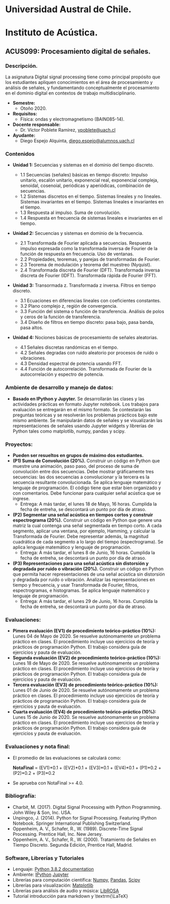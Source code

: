 # Universidad Austral de Chile.
# Instituto de Acústica.
## ACUS099: Procesamiento digital de señales.
### Descripción.
La asignatura Digital signal processing tiene como principal propósito que los estudiantes apliquen conocimientos en el área de procesamiento y análisis de señales, y fundamentando conceptualmente el procesamiento en el dominio digital en contextos de trabajo multidisciplinario.
* **Semestre:** 
  + Otoño 2020. 
* **Requisitos:** 
  + Física: ondas y electromagnetismo (BAIN085-14).
* **Docente responsable:** 
  + Dr. Víctor Poblete Ramírez, vpoblete@uach.cl 
* **Ayudante:**
  + Diego Espejo Alquinta, diego.espejo@alumnos.uach.cl 
### Contenidos
* **Unidad 1:** Secuencias y sistemas en el dominio del tiempo discreto.
  + 1.1 Secuencias (señales) básicas en tiempo discreto: Impulso unitario, escalón unitario, exponencial real, exponencial compleja, senoidal, cosenoial, periódicas y aperiódicas, combinación de secuencias.
  + 1.2 Sistemas discretos en el tiempo. Sistemas lineales y no lineales. Sistemas invariantes en el tiempo. Sistemas lineales e invariantes en el tiempo.
  + 1.3 Respuesta al impulso. Suma de convolución. 
  + 1.4 Respuesta en frecuencia de sistemas lineales e invariantes en el tiempo.

* **Unidad 2:** Secuencias y sistemas en dominio de la frecuencia.  
  + 2.1 Transformada de Fourier aplicada a secuencias. Respuesta impulso expresada como la transformada inversa de Fourier de la función de respuesta en frecuencia. Uso de ventanas.
  + 2.2 Propiedades, teoremas, y parejas de transformadas de Fourier.
  + 2.3 Teorema de modulación y teorema del muestreo (Nyquist).
  + 2.4 Transformada discreta de Fourier (DFT). Transformada inversa discreta de Fourier (IDFT). Transformada rápida de Fourier (FFT).

* **Unidad 3:** Transormada z. Transformada z inversa. Filtros en tiempo discreto. 
  + 3.1 Ecuaciones en diferencias lineales con coeficientes constantes.
  + 3.2 Plano complejo z, región de convergencia.
  + 3.3 Función del sistema o función de transferencia. Análisis de polos y ceros de la función de transferencia.
  + 3.4 Diseño de filtros en tiempo discreto: pasa bajo, pasa banda, pasa altos.
     
* **Unidad 4:** Nociones básicas de procesamiento de señales aleatorias.  
  + 4.1 Señales discretas randómicas en el tiempo.
  + 4.2 Señales degradas con ruido aleatorio por procesos de ruido o vibraciones.
  + 4.3 Densidad espectral de potencia usando FFT.
  + 4.4 Función de autocorrelación. Transformada de Fourier de la autocorrelación y  espectro de potencia.

### Ambiente de desarrollo y manejo de datos:
  + **Basado en IPython y Jupyter.** Se desarrollarán las clases y las actividades prácticas en formato Jupyter notebook. Los trabajos para evaluación se entregarán en el mismo formato. Se contestarán las preguntas teóricas y se resolverán los problemas prácticos bajo este mismo ambiente. Se manipularán datos de señales y se visualizarán las representaciones de señales usando Jupyter widgets y librerías de Python tales como matplotlib, numpy, pandas y scipy. 

### Proyectos: 
  + **Pueden ser resueltos en grupos de máximo dos estudiantes.**
  + **(P1) Suma de Convolución (20%).** Construir un código en Python que muestre una animación, paso paso, del proceso de suma de convolución entre dos secuencias. Debe mostrar gráficamente tres secuencias: las dos secuencias a convolucionar y la tercera es la secuencia resultante convolucionada. Se aplica lenguaje matemático y lenguaje de programación. El código tiene que estar bien organizado y con comentarios. Debe funcionar para cualquier señal acústica que se ingrese.
    + Entrega: A más tardar, el lunes 18 de Mayo, 16 horas. Cumplida la fecha de entreha, se descontará un punto por día de atraso. 
  + **(P2) Segmentar una señal acústica en tiempos cortos y construir espectrograma (20%).** Construir un código en Python que genere una matriz la cual contenga una señal segmentada en tiempo corto. A cada segmento, aplicar una ventana, por ejemplo, Hamming, y calcular la Transformada de Fourier. Debe representar además, la magnitud cuadrática de cada segmento a lo largo del tiempo (espectrograma). Se aplica lenguaje matemático y lenguaje de programación. 
    + Entrega: A más tardar, el lunes 8 de Junio, 16 horas. Cumplida la fecha de entreha, se descontará un punto por día de atraso.
  + **(P3) Representaciones para una señal acústica sin distorsión y degradada por ruido o vibración (20%).** Construir un código en Python que permita hacer representaciones de una señal acústica sin distorsión y degradada por ruido o vibración. Analizar las representaciones en tiempo y frecuencia, y usar Transformada de Fourier, filtros, espectrogramas, e histogramas. Se aplica lenguaje matemático y lenguaje de programación.
    + Entrega: A más tardar, el lunes 29 de Junio, 16 horas. Cumplida la fecha de entreha, se descontará un punto por día de atraso.
    
### Evaluaciones:
  + **Pimera evaluación (EV1) de procedimiento teórico-práctico (10%):** Lunes 04 de Mayo de 2020. 
Se resuelve autónomamente un problema práctico en clases. El procedimiento incluye uso ejercicios de teoría y prácticos de programación Python. El trabajo considera guía de ejercicios y pauta de evaluación.
  + **Segunda evaluación (EV2) de procedimiento teórico-práctico (10%):** Lunes 18 de Mayo de 2020. 
Se resuelve autónomamente un problema práctico en clases. El procedimiento incluye uso ejercicios de teoría y prácticos de programación Python. El trabajo considera guía de ejercicios y pauta de evaluación. 
  + **Tercera evaluación (EV3) de procedimiento teórico-práctico (10%):** Lunes 01 de Junio de 2020. 
Se resuelve autónomamente un problema práctico en clases. El procedimiento incluye uso ejercicios de teoría y prácticos de programación Python. El trabajo considera guía de ejercicios y pauta de evaluación.
  + **Cuarta evaluación (EV4) de procedimiento teórico-práctico (10%):** Lunes 15 de Junio de 2020. 
Se resuelve autónomamente un problema práctico en clases. El procedimiento incluye uso ejercicios de teoría y prácticos de programación Python. El trabajo considera guía de ejercicios y pauta de evaluación. 

### Evaluaciones y nota final:     
  + El promedio de las evaluaciones se calculará como:
  
       **NotaFinal** = (EV1)*0.1 + (EV2)*0.1 + (EV3)*0.1 + (EV4)*0.1 + (P1)*0.2 + (P2)*0.2 + (P3)*0.2
       
  + Se aprueba con NotaFinal >= 4.0.
  
 ### Bibliografía:
  + Charbit, M. (2017). Digital Signal Processing with Python Programming. John Wiley & Son, Inc. USA.
  + Unpingco, J. (2014). Python for Signal Processing. Featuring IPython Notebook. Springer International Publishing Switzerland.
  + Oppenheim, A. V., Schafer, R., W. (1989). Discrete-Time Signal Processing. Prentice Hall, Inc. New Jersey.
  + Oppenheim, A. V., Schafer, R., W. (2000). Tratamiento de Señales en Tiempo Discreto. Segunda Edición, Prentice Hall, Madrid.
  
### Software, Librerías y Tutoriales
  + Lenguaje: <a href="https://docs.python.org/3/" title="Python 3.8.2 documentation">Python 3.8.2 documentation</a> 
  + Ambiente: <a href="https://ipython.org/" title=" IPython"> IPython</a> <a href="https://jupyter.org/" title=" Jupyter"> Jupyter</a> 
  + Librerías para computación científica: <a href="https://numpy.org/" title=" Numpy"> Numpy</a>, <a href="https://pandas.pydata.org/" title=" Pandas"> Pandas</a>, <a href="https://www.scipy.org/" title=" Scipy"> Scipy</a>
  + Librerías para visualización: <a href="https://matplotlib.org/" title=" Matplotlib"> Matplotlib</a> 
  + Librerías para análisis de audio y música: <a href="https://librosa.github.io/librosa/" title=" LibROSA"> LibROSA</a>
  + Tutorial introducción para markdown y \textrm{\LaTeX}  
  



